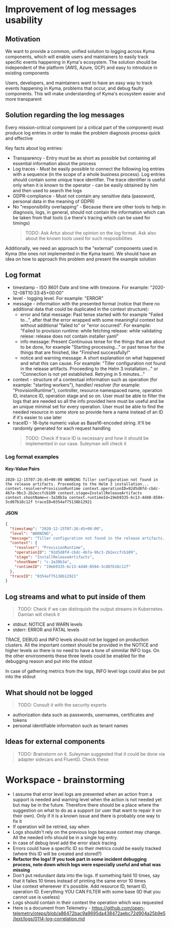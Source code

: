 # Improvement of log messages usability

## Motivation

We want to provide a common, unified solution to logging across Kyma components, which will enable users and maintainers to easily track specific events happening in Kyma's ecosystem. The solution should be independent of the platform (AWS, Azure, GCP) and easy to introduce in existing components

Users, developers, and maintainers want to have an easy way to track events happening in Kyma, problems that occur, and debug faulty components. This will make understanding of Kyma's ecosystem easier and more transparent

## Solution regarding the log messages

Every mission-critical component (or a critical part of the component) must produce log entries in order to make the problem diagnosis process quick and effective

Key facts about log entries:

- Transparency - Entry must be as short as possible but containing all essential information about the process
- Log traces - Must be easily possible to connect the following log entries with a sequence (in the scope of a whole business process). Log entries should contain some unique trace identifier. The trace identifier is useful only when it is known to the operator - can be easily obtained by him and then used to search the logs
- GDPR-compliance - Must not contain any sensitive data (password, personal data in the meaning of GDPR)
- No "responsibility overlapping" - Because there are other tools to help in diagnosis, logs, in general, should not contain the information which can be taken from that tools (i.e there's tracing which can be used for timings)
    > TODO: Ask Artur about the opinion on the log format. Ask also about the known tools used for such resposibilities

Additionally, we need an approach to the "external" components used in Kyma (the ones not implemented in the Kyma team). We should have an idea on how to approach this problem and present the example solution

## Log format

- timestamp - ISO 8601 Date and time with timezone. For example: "2020-12-08T10:33:45+00:00"
- level - logging level. For example: "ERROR"
- message - information with the presented format (notice that there no additional data that could be duplicated in the context structure):
    - error and fatal message: Past tense started with for example "Failed to...", after that the error wrapped with some meaningful context but without additional "failed to" or "error occurred". For example: "Failed to provision runtime: while fetching release: while validating relese: release does not contain installer yaml"
    - info message: Present Continuous tense for the things that are about to be done, for example "Starting processing..." or past tense for the things that are finished, like "Finished successfully!"
    - notice and warning message: A short explanation on what happened and what this can cause. For example: "Tiller configuration not found in the release artifacts. Proceeding to the Helm 3 installation..." or "Connection is not yet established. Retrying in 5 minutes..."
- context - structure of a contextual information such as operation (for example: "starting workers"), handler/ resolver (for example: "ProvisionRuntime"), controller, resource namespaced name, operation ID, instance ID, operation stage and so on. User must be able to filter the logs that are needed so all the info provided here must be useful and be an unique minimal set for every operation. User must be able to find the needed resource in some store so provide here a name instead of an ID if it's easier to use later
- traceID - 16-byte numeric value as Base16-encoded string. It'll be randomly generated for each request handling
    > TODO: Check if trace ID is necessary and how it should be implemented in our case. Suleyman will check it 

### Log format examples

#### Key-Value Pairs
```text
2020-12-15T07:26:45+00:00 WARNING Tiller configuration not found in the release artifacts. Proceeding to the Helm 3 installation... context.resolver=ProvisionRuntime context.operationID=92d5d8fd-cbdc-4b7a-9bc3-2b2eccfcb109 context.stage=InstallReleaseArtifacts context.shootName=c-3a38b3a context.runtimeId=19eb9335-6c13-4d40-8504-3cd07b18c12f traceID=0354af75138b12921
```

#### JSON
```json
{
  "timestamp": "2020-12-15T07:26:45+00:00",
  "level": "WARNING",
  "message": "Tiller configuration not found in the release artifacts. Proceeding to the Helm 3 installation...",
  "context": {
    "resolver": "ProvisionRuntime",
    "operationID": "92d5d8fd-cbdc-4b7a-9bc3-2b2eccfcb109",
    "stage": "InstallReleaseArtifacts",
    "shootName": "c-3a38b3a",
    "runtimeID": "19eb9335-6c13-4d40-8504-3cd07b18c12f"
  },
  "traceID": "0354af75138b12921"
}
```

## Log streams and what to put inside of them

> TODO: Check if we can distinquish the output streams in Kubernetes. Damian will check it

- stdout: NOTICE and WARN levels
- stderr: ERROR and FATAL levels

TRACE, DEBUG and INFO levels should not be logged on production clusters. All the important context should be provided in the NOTICE and higher levels so there is no need to have a tone of simmilar INFO logs. On the other environments these three levels could be enabled for the debugging reason and put into the stdout

In case of gathering metrics from the logs, INFO level logs could also be put into the stdout

## What should **not** be logged

> TODO: Consult it with the security experts

- authorization data such as passwords, usernames, certificates and tokens
- personal identifiable information such as tenant names

## Ideas for external components

> TODO: Brainstorm on it. Suleyman suggested that it could be done via adapter sidecars and FluentD. Check these

# Workspace - brainstorming

- I assume that error level logs are presented when an action from a support is needed and warning level when the action is not needed yet but may be in the future. Therefore there should be a place where the suggestion on what to do as a support (or user that want to repair it on their own). Only if it is a known issue and there is probably one way to fix it
- If operation will be retried, say when
- Logs shouldn't rely on the previous logs because context may change. All the needed info should be in a single log entry.
- In case of debug level add the error stack tracing
- Errors could have a specific ID so their metrics could be easily tracked (where this ID will be created and stored?)
- **Refactor the logs! If you took part in some incident debugging process, note down which logs were especially useful and what was missing**
- Don't put redundant data into the logs. If something faild 10 times, say that it failes 10 times instead of printing the same error 10 times
- Use context whereever it's possible. Add resource ID, tenant ID, operation ID. Everything YOU CAN FILTER with some base (ID that you cannot use is useless)
- Logs should contain in their context the operation which was requested
- Here is a document from Telemetry - https://github.com/open-telemetry/oteps/blob/a86472bac9a9695da438472aebc72d904a25b9e5/text/logs/0114-log-correlation.md
